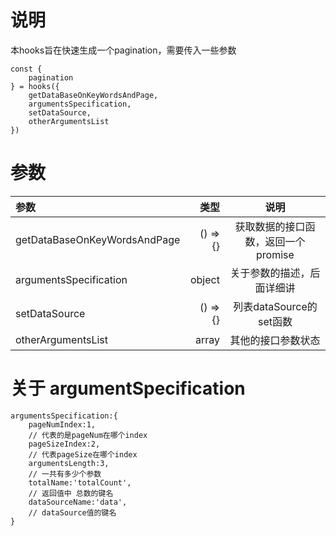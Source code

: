 # 说明

本hooks旨在快速生成一个pagination，需要传入一些参数

```
const {
    pagination
} = hooks({
    getDataBaseOnKeyWordsAndPage,
    argumentsSpecification,
    setDataSource,
    otherArgumentsList
})
```

# 参数

| 参数 | 类型 | 说明 |
| :-----| ----: | :----: |
| getDataBaseOnKeyWordsAndPage | () => {} | 获取数据的接口函数，返回一个promise |
| argumentsSpecification | object   | 关于参数的描述，后面详细讲 |
| setDataSource | () => {} |  列表dataSource的set函数 |
| otherArgumentsList | array | 其他的接口参数状态 |

# 关于 argumentSpecification

```
argumentsSpecification:{
    pageNumIndex:1,
    // 代表的是pageNum在哪个index
    pageSizeIndex:2,
    // 代表pageSize在哪个index
    argumentsLength:3,
    // 一共有多少个参数
    totalName:'totalCount',
    // 返回值中 总数的键名
    dataSourceName:'data',
    // dataSource值的键名  
}
```